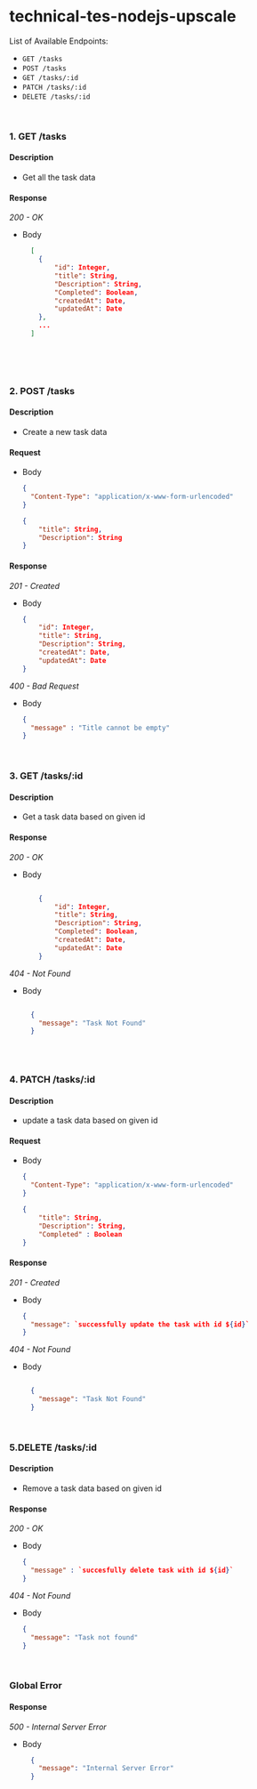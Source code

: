 # technical-tes-nodejs-upscale

List of Available Endpoints:
- `GET /tasks`
- `POST /tasks`
- `GET /tasks/:id`
- `PATCH /tasks/:id`
- `DELETE /tasks/:id`


&nbsp;
&nbsp;
### 1. GET /tasks
#### Description
- Get all the task data

#### Response
_200 - OK_

- Body
    ```json
      [
        {
            "id": Integer,
            "title": String,
            "Description": String,
            "Completed": Boolean,
            "createdAt": Date,
            "updatedAt": Date
        },
        ...
      ]
    ```
&nbsp;
&nbsp;

&nbsp;
&nbsp;

### 2. POST /tasks
#### Description
- Create a new task data

#### Request
- Body
    ```json
    {
      "Content-Type": "application/x-www-form-urlencoded"
    }
    ```
    ```json
    {
        "title": String,
        "Description": String
    }
    ```
#### Response
_201 - Created_
- Body
    ```json
    {
        "id": Integer,
        "title": String,
        "Description": String,
        "createdAt": Date,
        "updatedAt": Date
    }
    ```

_400 - Bad Request_
- Body
    ```json
    {
      "message" : "Title cannot be empty"
    }
    ```
    
&nbsp;
&nbsp;

### 3. GET /tasks/:id
#### Description
- Get a task data based on given id

#### Response
_200 - OK_

- Body
    ```json
    
        {
            "id": Integer,
            "title": String,
            "Description": String,
            "Completed": Boolean,
            "createdAt": Date,
            "updatedAt": Date
        }
    
    ```
_404 - Not Found_
- Body
    ```json

      {
        "message": "Task Not Found"
      }
      
&nbsp;
&nbsp;

### 4. PATCH /tasks/:id
#### Description
- update a task data based on given id

#### Request
- Body
    ```json
    {
      "Content-Type": "application/x-www-form-urlencoded"
    }
    ```
    ```json
    {
        "title": String,
        "Description": String,
        "Completed" : Boolean
    }
    ```
#### Response
_201 - Created_
- Body
    ```json
    {
      "message": `successfully update the task with id ${id}`
    }
    ```
_404 - Not Found_
- Body
    ```json

      {
        "message": "Task Not Found"
      }
&nbsp;
&nbsp;

### 5.DELETE /tasks/:id
#### Description
- Remove a task data based on given id

#### Response
_200 - OK_
- Body
    ```json
    {
      "message" : `succesfully delete task with id ${id}`
    }
    ```
_404 - Not Found_
- Body
    ```json
    {
      "message": "Task not found"
    }
    
    ```

&nbsp;
&nbsp;

### Global Error
#### Response
_500 - Internal Server Error_
- Body
    ```json
      {
        "message": "Internal Server Error"
      }
    ```

